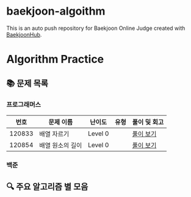 # baekjoon-algoithm
This is an auto push repository for Baekjoon Online Judge created with [BaekjoonHub](https://github.com/BaekjoonHub/BaekjoonHub).

# Algorithm Practice

## 📚 문제 목록

### 프로그래머스

| 번호 | 문제 이름 | 난이도 | 유형 | 풀이 및 회고 |
|--------|-----------|--------|------|--------------|
| 120833 | 배열 자르기   | Level 0 |   | [풀이 보기](https://github.com/kJshine/coding-test-study/tree/main/프로그래머스/0/120833.%E2%80%85배열%E2%80%85자르기) |
| 120854 | 배열 원소의 길이   | Level 0 |   | [풀이 보기](https://github.com/kJshine/coding-test-study/tree/main/프로그래머스/0/120854.%E2%80%85배열%E2%80%85원소의%E2%80%85길이) |

### 백준

<!--
| 번호 | 문제 이름 | 난이도 | 유형 | 풀이 및 회고 |
|------|-----------|--------|------|--------------|
| 1000 | A+B       | Bronze 5| 구현 | [풀이 보기](./baekjoon/1000/README.md) |
| 1001 | A-B       | Bronze 5| 구현 | [풀이 보기](./baekjoon/1001/README.md) |
-->
## 🔍 주요 알고리즘 별 모음

